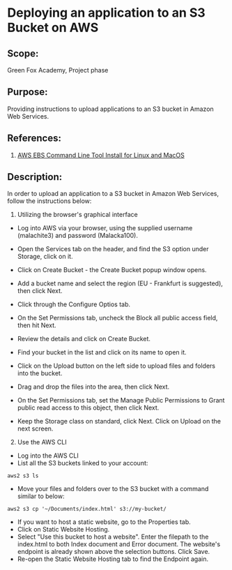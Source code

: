 # Deploying an application to an S3 Bucket on AWS

## Scope:
Green Fox Academy, Project phase

## Purpose:
Providing instructions to upload applications to an S3 bucket in Amazon Web Services.

## References:
1. [AWS EBS Command Line Tool Install for Linux and MacOS](https://github.com/aws/aws-elastic-beanstalk-cli-setup)

## Description:

In order to upload an application to a S3 bucket in Amazon Web Services, follow the instructions below:

1. Utilizing the browser's graphical interface
* Log into AWS via your browser, using the supplied username (malachite3) and password (Malacka100).
* Open the Services tab on the header, and find the S3 option under Storage, click on it.
* Click on Create Bucket - the Create Bucket popup window opens.
*	Add a bucket name and select the region (EU - Frankfurt is suggested), then click Next.
*	Click through the Configure Optios tab.
*	On the Set Permissions tab, uncheck the Block all public access field, then hit Next.
*	Review the details and click on Create Bucket.

*	Find your bucket in the list and click on its name to open it.
*	Click on the Upload button on the left side to upload files and folders into the bucket.
*	Drag and drop the files into the area, then click Next.
*	On the Set Permissions tab, set the Manage Public Permissions to Grant public read access to this object, then click Next.
*	Keep the Storage class on standard, click Next. Click on Upload on the next screen.

2. Use the AWS CLI
*	Log into the AWS CLI
*	List all the S3 buckets linked to your account:
```
aws2 s3 ls
```
*	Move your files and folders over to the S3 bucket with a command similar to below:
```
aws2 s3 cp '~/Documents/index.html' s3://my-bucket/
```


* If you want to host a static website, go to the Properties tab.
*	Click on Static Website Hosting.
*	Select "Use this bucket to host a website". Enter the filepath to the index.html to both Index document and Error document. The website's endpoint is already shown above the selection buttons. Click Save.
*	Re-open the Static Website Hosting tab to find the Endpoint again.

